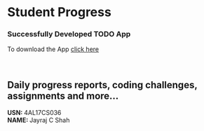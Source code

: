 # Student Progress

### Successfully Developed TODO App

To download the App <a href="https://drive.google.com/open?id=18oDtD91TdDJLTxSzbBS7MvOTCpTYe9Gw">click here</a>

<br>

## Daily progress reports, coding challenges, assignments and more...

<b> USN: </b> 4AL17CS036 <br>
<b> NAME: </b> Jayraj C Shah
